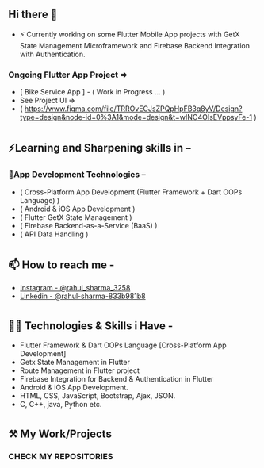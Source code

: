 ## Hi there 👋

- ⚡ Currently working on some Flutter Mobile App projects with GetX State Management Microframework and Firebase Backend Integration with Authentication. 
### Ongoing Flutter App Project =>
- [ Bike Service App ] - ( Work in Progress ... )
- See Project UI =>
- ( https://www.figma.com/file/TRROvECJsZPQpHpFB3q8yV/Design?type=design&node-id=0%3A1&mode=design&t=wINO4OIsEVppsyFe-1 )
# 
## ⚡Learning and Sharpening skills in –
###   👷‍App Development Technologies – 
-   ( Cross-Platform App Development (Flutter Framework + Dart OOPs Language) )
-   ( Android & iOS App Development )
-   ( Flutter GetX State Management )
-   ( Firebase Backend-as-a-Service (BaaS) )
-   ( API Data Handling )
#
#
## 📫 How to reach me -
* [Instagram - @rahul_sharma_3258](https://www.instagram.com/rahul_sharma_3258/)
* [Linkedin - @rahul-sharma-833b981b8](https://www.linkedin.com/in/rahul-sharma-b03039143/)
# 
# 
## 👷‍♂️ Technologies & Skills i Have -
- Flutter Framework & Dart OOPs Language [Cross-Platform App Development]
- Getx State Management in Flutter
- Route Management in Flutter project
- Firebase Integration for Backend & Authentication in Flutter
- Android & iOS App Development.
- HTML, CSS, JavaScript, Bootstrap, Ajax, JSON.
-  C, C++, java, Python etc. 
# 
# 
## ⚒ My Work/Projects
### CHECK MY REPOSITORIES


